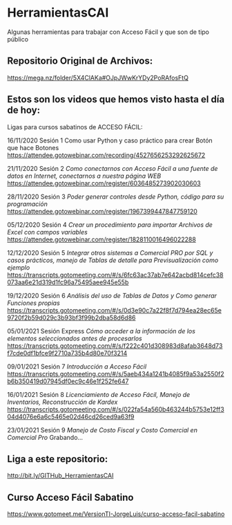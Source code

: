 # HerramientasCAI
Algunas herramientas para trabajar con Acceso Fácil y que son de tipo público

## Repositorio Original de Archivos:
https://mega.nz/folder/5X4ClAKa#OJpJWwKrYDy2PoRAfosFtQ


## Estos son los videos que hemos visto hasta el día de hoy:

Ligas para cursos sabatinos de ACCESO FÁCIL:

16/11/2020 Sesión 1 Como usar Python y caso práctico para crear Botón que hace Botones
https://attendee.gotowebinar.com/recording/4527656253292625672

21/11/2020 Sesión 2 *Como conectarnos con Acceso Fácil a una fuente de datos en Internet, conectarnos a nuestra página WEB*
https://attendee.gotowebinar.com/register/6036485273902030603

28/11/2020 Sesión 3 *Poder generar controles desde Python, código para su programación*
https://attendee.gotowebinar.com/register/1967399447847759120

05/12/2020 Sesión 4 *Crear un procedimiento para importar Archivos de Excel con campos variables*
https://attendee.gotowebinar.com/register/1828110016496022288

12/12/2020 Sesión 5 *Integrar otros sistemas a Comercial PRO por SQL y casos prácticos, manejo de Tablas de detalle para Previsualización como ejemplo*
https://transcripts.gotomeeting.com/#/s/6fc63ac37ab7e642acbd814cefc38073aa6e21d319d1fc96a75495aee945e55b

19/12/2020 Sesión 6 *Análisis del uso de Tablas de Datos y Como generar Funciones propias*
https://transcripts.gotomeeting.com/#/s/0d3e90c7a22f8f7d794ea28ec65e9720f2b59d029c3b93bf3f99b2dba58d6d86

05/01/2021 Sesión Express *Cómo acceder a la información de los elementos seleccionados antes de procesarlos*
https://transcripts.gotomeeting.com/#/s/f222c401d308983d8afab3648d73f7cde0df1bfce9f2710a735b4d80e70f3214

09/01/2021 Sesión 7 *Introducción a Acceso Fácil*
https://transcripts.gotomeeting.com/#/s/5aeb434a1241b4085f9a53a2550f2b6b350419d07945df0ec9c46e1f252fe647

16/01/2021 Sesión 8 *Licenciamiento de Acceso Fácil, Manejo de Inventarios, Reconstrucción de Kardex*
https://transcripts.gotomeeting.com/#/s/022fa54a560b463244b5753e12ff304d4076e6a6c5465e02d46cd26ced9a63f9

23/01/2021 Sesión 9 *Manejo de Costo Fiscal y Costo Comercial en Comercial Pro*
Grabando...

## Liga a este repositorio:
http://bit.ly/GITHub_HerramientasCAI


## Curso Acceso Fácil Sabatino
https://www.gotomeet.me/VersionTI-JorgeLuis/curso-acceso-facil-sabatino